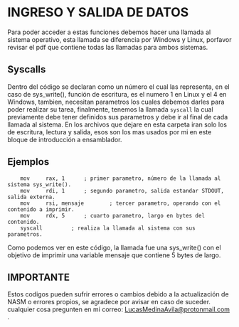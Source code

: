 # INGRESO Y SALIDA DE DATOS

Para poder acceder a estas funciones debemos hacer una llamada al sistema operativo, esta llamada se diferencia por Windows y Linux, porfavor revisar el pdf que contiene todas las llamadas para ambos sistemas.

## Syscalls

Dentro del código se declaran como un número el cual las representa, en el caso de sys_write(), función de escritura, es el numero 1 en Linux y el 4 en Windows, tambien, necesitan parametros los cuales debemos darles para poder realizar su tarea, finalmente, tenemos la llamada `syscall` la cual previamente debe tener definidos sus parametros y debe ir al final de cada llamada al sistema.
En los archivos que dejare en esta carpeta iran solo los de escritura, lectura y salida, esos son los mas usados por mi en este bloque de introducción a ensamblador.

## Ejemplos

```
    mov     rax, 1      ; primer parametro, número de la llamada al sistema sys_write().
    mov     rdi, 1      ; segundo parametro, salida estandar STDOUT, salida externa.
    mov     rsi, mensaje        ; tercer parametro, operando con el contenido a imprimir.
    mov     rdx, 5      ; cuarto parametro, largo en bytes del contenido. 
    syscall         ; realiza la llamada al sistema con sus parametros.
```
Como podemos ver en este código, la llamada fue una sys_write() con el objetivo de imprimir una variable mensaje que contiene 5 bytes de largo.

## IMPORTANTE

Estos codigos pueden sufrir errores o cambios debido a la actualización de NASM o errores propios, se agradece por avisar en caso de suceder.
cualquier cosa pregunten en mi correo:
LucasMedinaAvila@protonmail.com .